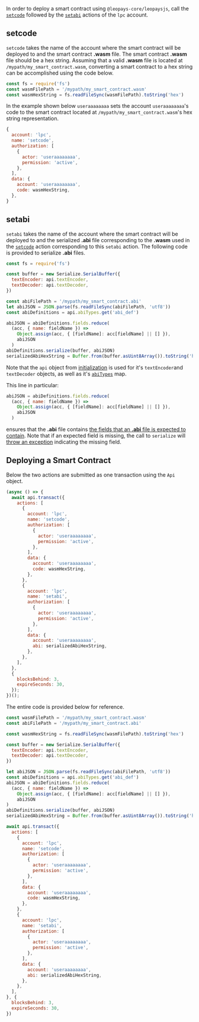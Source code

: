 In order to deploy a smart contract using `@leopays-core/leopaysjs`, call the [`setcode`](https://github.com/leopays-core/leopays.contracts/blob/52fbd4ac7e6c38c558302c48d00469a4bed35f7c/contracts/lpc.system/include/lpc.system/native.hpp#L294) followed by the [`setabi`](https://github.com/leopays-core/leopays.contracts/blob/52fbd4ac7e6c38c558302c48d00469a4bed35f7c/contracts/lpc.system/include/lpc.system/native.hpp#L281) actions of the `lpc` account.

## setcode
`setcode` takes the name of the account where the smart contract will be deployed to and the smart contract **.wasm** file.  The smart contract **.wasm** file should be a hex string.  Assuming that a valid **.wasm** file is located at `/mypath/my_smart_contract.wasm`, converting a smart contract to a hex string can be accomplished using the code below.
```javascript
const fs = require('fs')
const wasmFilePath = '/mypath/my_smart_contract.wasm'
const wasmHexString = fs.readFileSync(wasmFilePath).toString('hex')
```

In the example shown below `useraaaaaaaa` sets the account `useraaaaaaaa`'s code to the smart contract located at `/mypath/my_smart_contract.wasm`'s hex string representation. 
```javascript
{
  account: 'lpc',
  name: 'setcode',
  authorization: [
    {
      actor: 'useraaaaaaaa',
      permission: 'active',
    },
  ],
  data: {
    account: 'useraaaaaaaa',
    code: wasmHexString,
  },
}
```

## setabi
`setabi` takes the name of the account where the smart contract will be deployed to and the serialized **.abi** file corresponding to the **.wasm** used in the [`setcode`](#setcode) action corresponding to this `setabi` action.  The following code is provided to serialize **.abi** files.

```javascript
const fs = require('fs')

const buffer = new Serialize.SerialBuffer({
  textEncoder: api.textEncoder,
  textDecoder: api.textDecoder,
})

const abiFilePath = '/mypath/my_smart_contract.abi'
let abiJSON = JSON.parse(fs.readFileSync(abiFilePath, 'utf8'))
const abiDefinitions = api.abiTypes.get('abi_def')

abiJSON = abiDefinitions.fields.reduce(
  (acc, { name: fieldName }) =>
    Object.assign(acc, { [fieldName]: acc[fieldName] || [] }),
    abiJSON
  )
abiDefinitions.serialize(buffer, abiJSON)
serializedAbiHexString = Buffer.from(buffer.asUint8Array()).toString('hex')
```
Note that the `api` object from [initialization](../basic-usage/01_commonjs.md) is used for it's `textEncoder`and `textDecoder` objects, as well as it's [`abiTypes`](https://github.com/leopays-core/leopaysjs/blob/849c03992e6ce3cb4b6a11bf18ab17b62136e5c9/src/leopaysjs-api.ts#L72) map.

This line in particular:
```javascript
abiJSON = abiDefinitions.fields.reduce(
  (acc, { name: fieldName }) =>
    Object.assign(acc, { [fieldName]: acc[fieldName] || [] }),
    abiJSON
  )
```
ensures that the **.abi** file contains [the fields that an **.abi** file is expected to contain](https://github.com/leopays-core/leopaysjs/blob/849c03992e6ce3cb4b6a11bf18ab17b62136e5c9/src/abi.abi.json#L151).  Note that if an expected field is missing, the call to `serialize` will [throw an exception](https://github.com/leopays-core/leopaysjs/blob/849c03992e6ce3cb4b6a11bf18ab17b62136e5c9/src/leopaysjs-serialize.ts#L644) indicating the missing field.

## Deploying a Smart Contract
Below the two actions are submitted as one transaction using the `Api` object.
```javascript
(async () => {
  await api.transact({
    actions: [
      {
        account: 'lpc',
        name: 'setcode',
        authorization: [
          {
            actor: 'useraaaaaaaa',
            permission: 'active',
          },
        ],
        data: {
          account: 'useraaaaaaaa',
          code: wasmHexString,
        },
      },
      {
        account: 'lpc',
        name: 'setabi',
        authorization: [
          {
            actor: 'useraaaaaaaa',
            permission: 'active',
          },
        ],
        data: {
          account: 'useraaaaaaaa',
          abi: serializedAbiHexString,
        },
      },
    ],
  },
  {
    blocksBehind: 3,
    expireSeconds: 30,
  });
})();
```

The entire code is provided below for reference.
```javascript
const wasmFilePath = '/mypath/my_smart_contract.wasm'
const abiFilePath = '/mypath/my_smart_contract.abi'

const wasmHexString = fs.readFileSync(wasmFilePath).toString('hex')

const buffer = new Serialize.SerialBuffer({
  textEncoder: api.textEncoder,
  textDecoder: api.textDecoder,
})

let abiJSON = JSON.parse(fs.readFileSync(abiFilePath, 'utf8'))
const abiDefinitions = api.abiTypes.get('abi_def')
abiJSON = abiDefinitions.fields.reduce(
  (acc, { name: fieldName }) =>
    Object.assign(acc, { [fieldName]: acc[fieldName] || [] }),
    abiJSON
)
abiDefinitions.serialize(buffer, abiJSON)
serializedAbiHexString = Buffer.from(buffer.asUint8Array()).toString('hex')

await api.transact({
  actions: [
    {
      account: 'lpc',
      name: 'setcode',
      authorization: [
        {
          actor: 'useraaaaaaaa',
          permission: 'active',
        },
      ],
      data: {
        account: 'useraaaaaaaa',
        code: wasmHexString,
      },
    },
    {
      account: 'lpc',
      name: 'setabi',
      authorization: [
        {
          actor: 'useraaaaaaaa',
          permission: 'active',
        },
      ],
      data: {
        account: 'useraaaaaaaa',
        abi: serializedAbiHexString,
      },
    },
  ],
}, {
  blocksBehind: 3,
  expireSeconds: 30,
})
```